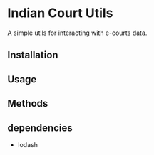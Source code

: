 # Indian Court Utils

A simple utils for interacting with e-courts data. 

## Installation

## Usage

## Methods

## dependencies

- lodash